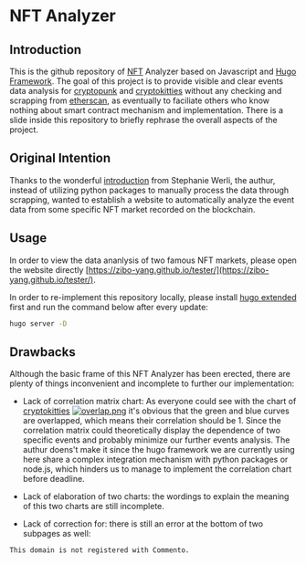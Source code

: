 # NFT Analyzer

## Introduction
This is the github repository of [NFT](https://en.wikipedia.org/wiki/Non-fungible_token) Analyzer based on Javascript and [Hugo Framework](https://gohugo.io/). 
The goal of this project is to provide visible and clear events data analysis for [cryptopunk](https://www.larvalabs.com/cryptopunks) and [cryptokitties](https://www.cryptokitties.co/) without any checking and scrapping from [etherscan](https://etherscan.io/), as eventually to faciliate others who know nothing about smart contract mechanism and implementation. There is a slide inside this repository to briefly rephrase the overall aspects of the project.



## Original Intention
Thanks to the wonderful [introduction](https://medium.com/@stephanie.werli/exploring-ethereum-blockchain-events-data-scraping-aa252c3122e8) from Stephanie Werli, the authur, instead of utilizing python packages to manually process the data through scrapping, wanted to establish a website to automatically analyze the event data from some specific NFT market recorded on the blockchain.

## Usage
In order to view the data ananlysis of two famous NFT markets, please open the website directly [https://zibo-yang.github.io/tester/](https://zibo-yang.github.io/tester/).

In order to re-implement this repository locally, please install [hugo extended](https://gohugo.io/getting-started/installing/) first and run the command below after every update:

```bash
hugo server -D
```

## Drawbacks
Although the basic frame of this NFT Analyzer has been erected, there are plenty of things inconvenient and incomplete to further our implementation:

* Lack of correlation matrix chart: As everyone could see with the chart of [cryptokitties](https://zibo-yang.github.io/tester/post/chapter-1/)
[![overlap.png](https://i.postimg.cc/2yg8hjsD/overlap.png)](https://postimg.cc/SY7hp4QT)
it's obvious that the green and blue curves are overlapped, which means their correlation should be 1. Since the correlation matrix could theoretically display the dependence of two specific events and probably minimize our further events analysis. The authur doens't make it since the hugo framework we are currently using here share a complex integration mechanism with python packages or node.js, which hinders us to manage to implement the correlation chart before deadline.

* Lack of elaboration of two charts: the wordings to explain the meaning of this two charts are still incomplete.

* Lack of correction for: there is still an error at the bottom of two subpages as well:
```
This domain is not registered with Commento.
```
